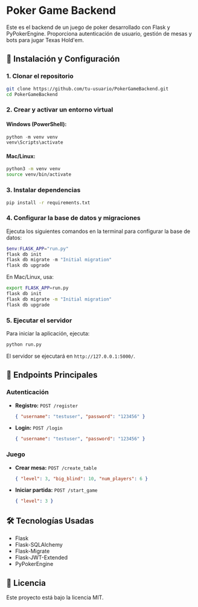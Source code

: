 # Poker Game Backend

Este es el backend de un juego de poker desarrollado con Flask y PyPokerEngine. Proporciona autenticación de usuario, gestión de mesas y bots para jugar Texas Hold'em.

## 🚀 Instalación y Configuración

### **1. Clonar el repositorio**

```bash
git clone https://github.com/tu-usuario/PokerGameBackend.git
cd PokerGameBackend
```

### **2. Crear y activar un entorno virtual**

#### **Windows (PowerShell):**

```powershell
python -m venv venv
venv\Scripts\activate
```

#### **Mac/Linux:**

```bash
python3 -m venv venv
source venv/bin/activate
```

### **3. Instalar dependencias**

```bash
pip install -r requirements.txt
```

### **4. Configurar la base de datos y migraciones**

Ejecuta los siguientes comandos en la terminal para configurar la base de datos:

```powershell
$env:FLASK_APP="run.py"
flask db init
flask db migrate -m "Initial migration"
flask db upgrade
```

En Mac/Linux, usa:

```bash
export FLASK_APP=run.py
flask db init
flask db migrate -m "Initial migration"
flask db upgrade
```

### **5. Ejecutar el servidor**

Para iniciar la aplicación, ejecuta:

```bash
python run.py
```

El servidor se ejecutará en `http://127.0.0.1:5000/`.

## 📌 Endpoints Principales

### **Autenticación**

- **Registro:** `POST /register`

  ```json
  { "username": "testuser", "password": "123456" }
  ```

- **Login:** `POST /login`

  ```json
  { "username": "testuser", "password": "123456" }
  ```

### **Juego**

- **Crear mesa:** `POST /create_table`

  ```json
  { "level": 3, "big_blind": 10, "num_players": 6 }
  ```

- **Iniciar partida:** `POST /start_game`

  ```json
  { "level": 3 }
  ```

## 🛠 Tecnologías Usadas

- Flask
- Flask-SQLAlchemy
- Flask-Migrate
- Flask-JWT-Extended
- PyPokerEngine

## 📜 Licencia

Este proyecto está bajo la licencia MIT.
